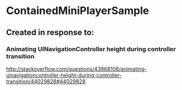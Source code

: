 # ContainedMiniPlayerSample

## Created in response to:

### Animating UINavigationController height during controller transition
http://stackoverflow.com/questions/43968108/animating-uinavigationcontroller-height-during-controller-transition/44029828#44029828
